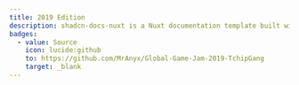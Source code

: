 ```yaml
---
title: 2019 Edition
description: shadcn-docs-nuxt is a Nuxt documentation template built with Nuxt Content and shadcn-vue.
badges:
  - value: Source
    icon: lucide:github
    to: https://github.com/MrAnyx/Global-Game-Jam-2019-TchipGang
    target: _blank
---
```

